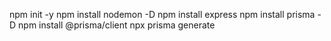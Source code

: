 npm init -y  <!-- cria package.json -->
npm install nodemon -D <!-- rodar  -->
npm install express <!-- instala pacote express pelo npm -->
npm install prisma -D
npm install @prisma/client <!-- npx prisma init -->
npx prisma generate